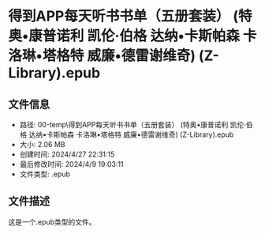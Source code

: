 ﻿# 得到APP每天听书书单（五册套装） (特奥•康普诺利  凯伦·伯格  达纳•卡斯帕森  卡洛琳•塔格特  威廉•德雷谢维奇) (Z-Library).epub

## 文件信息
- 路径: 00-temp\得到APP每天听书书单（五册套装） (特奥•康普诺利  凯伦·伯格  达纳•卡斯帕森  卡洛琳•塔格特  威廉•德雷谢维奇) (Z-Library).epub
- 大小: 2.06 MB
- 创建时间: 2024/4/27 22:31:15
- 最后修改时间: 2024/4/9 19:03:11
- 文件类型: .epub

## 文件描述
这是一个.epub类型的文件。

